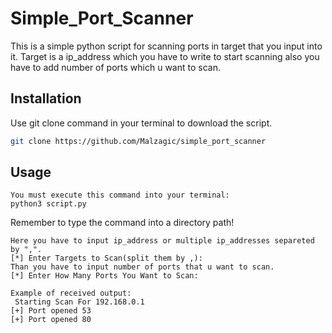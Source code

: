 # Simple_Port_Scanner

This is a simple python script for scanning ports in target that you input into it. Target is a ip_address which you have to write to start scanning also you have to add number of ports which u want to scan.

## Installation

Use git clone command in your terminal to download the script.

```bash
git clone https://github.com/Malzagic/simple_port_scanner
```

## Usage

```terminal
You must execute this command into your terminal:
python3 script.py
```

Remember to type the command into a directory path!

```termianl
Here you have to input ip_address or multiple ip_addresses separeted by ",".
[*] Enter Targets to Scan(split them by ,):
Than you have to input number of ports that u want to scan.
[*] Enter How Many Ports You Want to Scan:

Example of received output:
 Starting Scan For 192.168.0.1
[+] Port opened 53
[+] Port opened 80
```